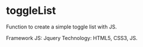 toggleList
==========

Function to create a simple toggle list with JS.

Framework JS: Jquery
Technology: HTML5, CSS3, JS.
